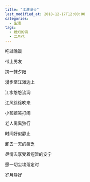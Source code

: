 ```yaml
---
title: "江滩漫步"
last_modified_at: 2018-12-17T12:00:00
categories:
  - 生活
tags:
  - 媳妇的诗
  - 二月花
---
```


吃过晚饭

带上男友

携一抹夕阳

漫步至江滩边上

江水悠悠流淌

江风徐徐吹来

小孩嬉笑打闹

老人禹禹独行

时间好似静止

卸去一天的疲乏

尽情去享受着短暂的安宁

愿一切尘埃落定时

岁月静好

